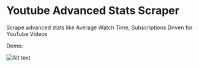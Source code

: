 # Youtube Advanced Stats Scraper
Scrape advanced stats like Average Watch Time, Subscriptions Driven for YouTube Videos

Demo:

![Alt text](/youtube-advanced-stats-scraper/demo.gif)
